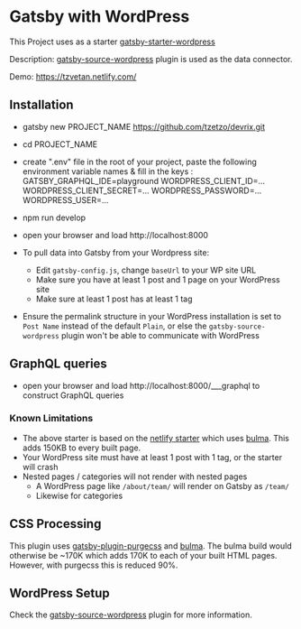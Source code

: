 # Gatsby with WordPress

  This Project uses as a starter [gatsby-starter-wordpress](https://github.com/GatsbyCentral/gatsby-starter-wordpress)

  Description: [gatsby-source-wordpress](https://github.com/gatsbyjs/gatsby/tree/master/packages/gatsby-source-wordpress) plugin is used as the data connector.

  Demo: https://tzvetan.netlify.com/

## Installation

  * gatsby new PROJECT_NAME https://github.com/tzetzo/devrix.git

  * cd PROJECT_NAME

  * create ".env" file in the root of your project, paste the following environment variable names & fill in the keys :
    GATSBY_GRAPHQL_IDE=playground
    WORDPRESS_CLIENT_ID=...
    WORDPRESS_CLIENT_SECRET=...
    WORDPRESS_PASSWORD=...
    WORDPRESS_USER=...

  * npm run develop

  * open your browser and load http://localhost:8000

  * To pull data into Gatsby from your Wordpress site:
    - Edit `gatsby-config.js`, change `baseUrl` to your WP site URL
    - Make sure you have at least 1 post and 1 page on your WordPress site
    - Make sure at least 1 post has at least 1 tag
  * Ensure the permalink structure in your WordPress installation is set to `Post Name` instead of the default `Plain`, or else the `gatsby-source-wordpress` plugin won't be able to communicate with WordPress

## GraphQL queries
  * open your browser and load http://localhost:8000/___graphql to construct GraphQL queries

### Known Limitations

* The above starter is based on the [netlify starter](https://github.com/netlify-templates/gatsby-starter-netlify-cms) which uses [bulma](https://bulma.io). This adds 150KB to every built page.
* Your WordPress site must have at least 1 post with 1 tag, or the starter will crash
* Nested pages / categories will not render with nested pages
  - A WordPress page like `/about/team/` will render on Gatsby as `/team/`
  - Likewise for categories

## CSS Processing

This plugin uses [gatsby-plugin-purgecss](https://www.gatsbyjs.org/packages/gatsby-plugin-purgecss/) and [bulma](https://bulma.io/). The bulma build would otherwise be ~170K which adds 170K to each of your built HTML pages. However, with purgecss this is reduced 90%.

## WordPress Setup

Check the [gatsby-source-wordpress](https://github.com/gatsbyjs/gatsby/tree/master/packages/gatsby-source-wordpress) plugin for more information.
